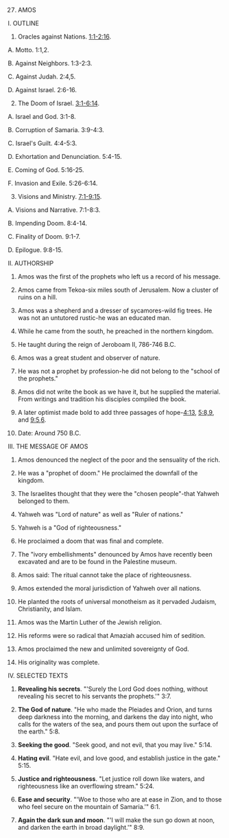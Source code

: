 


27. AMOS

I. OUTLINE

1. Oracles against Nations. [1:1-2:16](/en/Bible/Amos/1#v1).

A. Motto. 1:1,2.

B. Against Neighbors. 1:3-2:3.

C. Against Judah. 2:4,5.

D. Against Israel. 2:6-16.

2. The Doom of Israel. [3:1-6:14](/en/Bible/Amos/3#v1).

A. Israel and God. 3:1-8.

B. Corruption of Samaria. 3:9-4:3.

C. Israel's Guilt. 4:4-5:3.

D. Exhortation and Denunciation. 5:4-15.

E. Coming of God. 5:16-25.

F. Invasion and Exile. 5:26-6:14.

3. Visions and Ministry. [7:1-9:15](/en/Bible/Amos/7#v1).

A. Visions and Narrative. 7:1-8:3.

B. Impending Doom. 8:4-14.

C. Finality of Doom. 9:1-7.

D. Epilogue. 9:8-15.

II. AUTHORSHIP

1. Amos was the first of the prophets who left us a record of his message.

2. Amos came from Tekoa-six miles south of Jerusalem. Now a cluster of ruins on a hill.

3. Amos was a shepherd and a dresser of sycamores-wild fig trees. He was not an untutored rustic-he was an educated man.

4. While he came from the south, he preached in the northern kingdom.

5. He taught during the reign of Jeroboam II, 786-746 B.C.

6. Amos was a great student and observer of nature.

7. He was not a prophet by profession-he did not belong to the "school of the prophets."

8. Amos did not write the book as we have it, but he supplied the material. From writings and tradition his disciples compiled the book.

9. A later optimist made bold to add three passages of hope-[4:13](/en/Bible/Amos/4#v13), [5:8,9](/en/Bible/Amos/5#v8), and [9:5,6](/en/Bible/Amos/9#v5).

10. Date: Around 750 B.C.

III. THE MESSAGE OF AMOS

1. Amos denounced the neglect of the poor and the sensuality of the rich.

2. He was a "prophet of doom." He proclaimed the downfall of the kingdom.

3. The Israelites thought that they were the "chosen people"-that Yahweh belonged to them.

4. Yahweh was "Lord of nature" as well as "Ruler of nations."

5. Yahweh is a "God of righteousness."

6. He proclaimed a doom that was final and complete.

7. The "ivory embellishments" denounced by Amos have recently been excavated and are to be found in the Palestine museum.

8. Amos said: The ritual cannot take the place of righteousness.

9. Amos extended the moral jurisdiction of Yahweh over all nations.

10. He planted the roots of universal monotheism as it pervaded Judaism, Christianity, and Islam.

11. Amos was the Martin Luther of the Jewish religion.

12. His reforms were so radical that Amaziah accused him of sedition.

13. Amos proclaimed the new and unlimited sovereignty of God.

14. His originality was complete.

IV. SELECTED TEXTS

1. **Revealing his secrets**. "'Surely the Lord God does nothing, without revealing his secret to his servants the prophets.'" 3:7.

2. **The God of nature**. "He who made the Pleiades and Orion, and turns deep darkness into the morning, and darkens the day into night, who calls for the waters of the sea, and pours them out upon the surface of the earth." 5:8.

3. **Seeking the good**. "Seek good, and not evil, that you may live." 5:14.

4. **Hating evil**. "Hate evil, and love good, and establish justice in the gate." 5:15.

5. **Justice and righteousness**. "Let justice roll down like waters, and righteousness like an overflowing stream." 5:24.

6. **Ease and security**. "'Woe to those who are at ease in Zion, and to those who feel secure on the mountain of Samaria.'" 6:1.

7. **Again the dark sun and moon**. "'I will make the sun go down at noon, and darken the earth in broad daylight.'" 8:9.